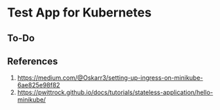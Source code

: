 # Test App for Kubernetes

## To-Do

## References

1. https://medium.com/@Oskarr3/setting-up-ingress-on-minikube-6ae825e98f82
2. https://pwittrock.github.io/docs/tutorials/stateless-application/hello-minikube/
